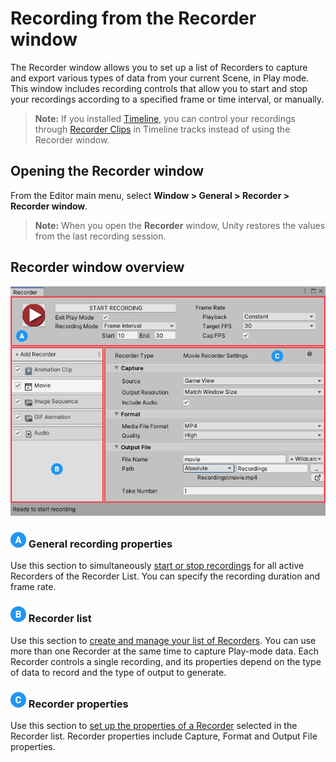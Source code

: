# Recording from the Recorder window

The Recorder window allows you to set up a list of Recorders to capture and export various types of data from your current Scene, in Play mode. This window includes recording controls that allow you to start and stop your recordings according to a specified frame or time interval, or manually.

> **Note:** If you installed [Timeline](https://docs.unity3d.com/Packages/com.unity.timeline@latest), you can control your recordings through [Recorder Clips](RecordingTimelineTrack.md) in Timeline tracks instead of using the Recorder window.

## Opening the Recorder window

From the Editor main menu, select **Window > General > Recorder > Recorder window**.

> **Note:** When you open the **Recorder** window, Unity restores the values from the last recording session.

## Recorder window overview

![](Images/RecorderWindow.png)

### ![](Images/Label-A.png) General recording properties

Use this section to simultaneously [start or stop recordings](RecorderWindowRecordingProperties.md) for all active Recorders of the Recorder List. You can specify the recording duration and frame rate.

### ![](Images/Label-B.png) Recorder list

Use this section to [create and manage your list of Recorders](RecorderManage.md). You can use more than one Recorder at the same time to capture Play-mode data. Each Recorder controls a single recording, and its properties depend on the type of data to record and the type of output to generate.

### ![](Images/Label-C.png) Recorder properties

Use this section to [set up the properties of a Recorder](RecorderProperties.md) selected in the Recorder list. Recorder properties include Capture, Format and Output File properties.
